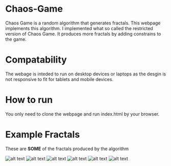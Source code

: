 # Chaos-Game
Chaos Game is a random algorithm that generates fractals. This webpage implements this algorithm. I implemented what so called the restricted version of Chaos Game. It produces more fractals by adding constrains to the game. 
# Compatability

The webage is inteded to run on desktop devices or laptops as the desgin is not responsive to fit for tablets and mobile devices.

# How to run

You only need to clone the webpage and run index.html by your browser.

# Example Fractals
These are **SOME** of the fractals produced by the algorithm

![alt text](https://i.imgur.com/mcqJbw8.png)
![alt text](https://i.imgur.com/L8nn5Pg.png)
![alt text](https://i.imgur.com/2D1fcpT.png)
![alt text](https://i.imgur.com/U7kKiVW.png)
![alt text](https://i.imgur.com/JdackgS.png)
![alt text](https://i.imgur.com/hwI50bK.png)

